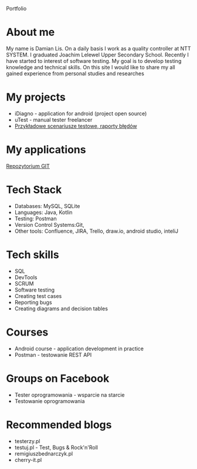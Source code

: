 Portfolio
# About me
My name is Damian Lis. On a daily basis I work as a quality controller at NTT SYSTEM. I graduated Joachim Lelewel Upper Secondary School. Recently I have started to interest of software testing. My goal is to develop testing knowledge and technical skills. On this site I would like to share my all gained experience from personal studies and researches
# My projects
* iDiagno - application for android (project open source)
* uTest - manual tester freelancer
* [Przykładowe scenariusze testowe, raporty błędów](https://drive.google.com/drive/folders/1C21-bSzRO0BtHRCB8NdVFCP6OJVepJex?usp=sharing)
# My applications
[Repozytorium GIT](https://github.com/Lisek94?tab=repositories)
# Tech Stack
* Databases: MySQL, SQLite
* Languages: Java, Kotlin
* Testing: Postman
* Version Control Systems:Git,
* Other tools: Confluence, JIRA, Trello, draw.io, android studio, inteliJ
# Tech skills
* SQL
* DevTools
* SCRUM
* Software testing
* Creating test cases
* Reporting bugs
* Creating diagrams and decision tables
# Courses
* Android course - application development in practice
* Postman - testowanie REST API
# Groups on Facebook
* Tester oprogramowania - wsparcie na starcie
* Testowanie oprogramowania
# Recommended blogs
* testerzy.pl
* testuj.pl - Test, Bugs & Rock'n'Roll
* remigiuszbednarczyk.pl
* cherry-it.pl

